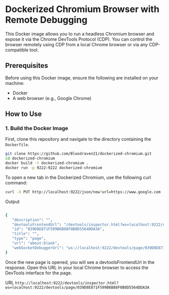 # Dockerized Chromium Browser with Remote Debugging

This Docker image allows you to run a headless Chromium browser and expose it via the Chrome DevTools Protocol (CDP). You can control the browser remotely using CDP from a local Chrome browser or via any CDP-compatible tool.

## Prerequisites

Before using this Docker image, ensure the following are installed on your machine:

- Docker
- A web browser (e.g., Google Chrome)

## How to Use

### 1. Build the Docker Image

First, clone this repository and navigate to the directory containing the `Dockerfile`.

```bash
git clone https://github.com/Bloodraven21/dockerized-chromium.git
cd dockerized-chromium
docker build -t dockerized-chromium .
docker run -p 9222:9222 dockerized-chromium
```

To open a new tab in the Dockerized Chromium, use the following curl command:

```bash
curl -X PUT http://localhost:9222/json/new?url=https://www.google.com
```

Output
```bash

{
   "description": "",
   "devtoolsFrontendUrl": "/devtools/inspector.html?ws=localhost:9222/devtools/page/039D8E871F599B6B88F0B8D5564DDA3A",
   "id": "039D8E871F599B6B88F0B8D5564DDA3A",
   "title": "",
   "type": "page",
   "url": "about:blank",
   "webSocketDebuggerUrl": "ws://localhost:9222/devtools/page/039D8E871F599B6B88F0B8D5564DDA3A"
}
```


Once the new page is opened, you will see a devtoolsFrontendUrl in the response. Open this URL in your local Chrome browser to access the DevTools interface for the page.

URL
```http://localhost:9222/devtools/inspector.html?ws=localhost:9222/devtools/page/039D8E871F599B6B88F0B8D5564DDA3A```